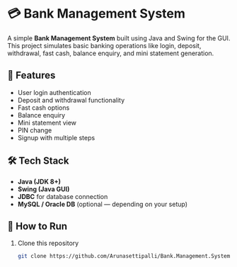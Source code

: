 # 💳 Bank Management System

A simple **Bank Management System** built using Java and Swing for the GUI. This project simulates basic banking operations like login, deposit, withdrawal, fast cash, balance enquiry, and mini statement generation.

## 🚀 Features

- User login authentication
- Deposit and withdrawal functionality
- Fast cash options
- Balance enquiry
- Mini statement view
- PIN change
- Signup with multiple steps

## 🛠️ Tech Stack

- **Java (JDK 8+)**
- **Swing (Java GUI)**
- **JDBC** for database connection
- **MySQL / Oracle DB** (optional — depending on your setup)

## 🏁 How to Run

1. Clone this repository  
   ```bash
   git clone https://github.com/Arunasettipalli/Bank.Management.System.git
